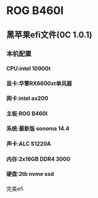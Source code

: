 # ROG B460I 
## 黑苹果efi文件(0C 1.0.1)
### 本机配置
#### CPU:intel 10900t
#### 显卡:华擎RX6600xt单风扇
#### 网卡:intel ax200
#### 主板:ROG B460I
#### 系统:最新版 sonoma 14.4
#### 声卡:ALC S1220A
#### 内存:2x16GB DDR4 3000
#### 硬盘:2tb nvme ssd

完美efi

